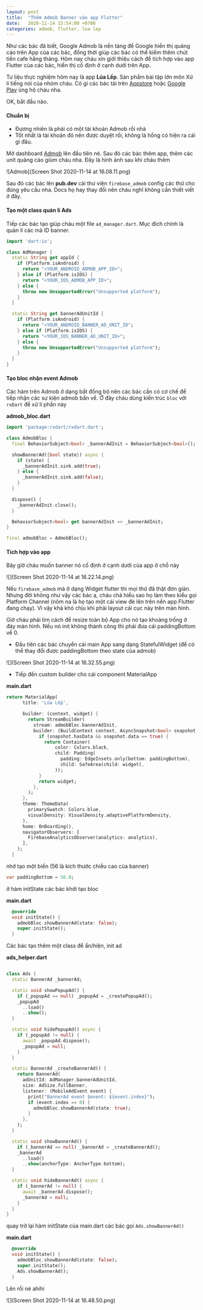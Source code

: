 ```yaml
---
layout: post
title:  "Thêm Admob Banner vào app Flutter"
date:   2020-11-14 15:54:00 +0700
categories: admob, flutter, lua lep
---
```


Như các bác đã biết, Google Admob là nền tảng để Google hiển thị quảng cáo trên App của các bác, đồng thời giúp các bác có thể kiếm thêm chút tiền cafe hằng tháng. Hôm nay cháu xin giới thiệu cách để tích hợp vào app Flutter của các bác, hiển thị cố định ở cạnh dưới trên App.

Tư liệu thực nghiệm hôm nay là app **Lúa Lếp**. Sản phẩm bài tập lớn môn Xử lí tiếng nói của nhóm cháu. Có gì các bác tải trên [Appstore](https://apps.apple.com/vn/app/lúa-lếp/id1519995438) hoặc [Google Play](https://play.google.com/store/apps/details?id=com.megatunger.lualepapp) ủng hộ cháu nha.

OK, bắt đầu nào.

#### Chuẩn bị

- Đương nhiên là phải có một tài khoản Admob rồi nhá
- Tốt nhất là tài khoản đó nên được duyệt rồi, không là hổng có hiện ra cái gì đâu.

Mở dashboard [Admob](https://apps.admob.com/) lên đầu tiên nè. Sau đó các bác thêm app, thêm các unit quảng cáo giùm cháu nha. Đây là hình ảnh sau khi cháu thêm

![Admob](Screen Shot 2020-11-14 at 16.08.11.png)

Sau đó các bác lên **pub.dev** cài thư viện `firebase_admob` config các thứ cho đúng yêu cầu nha. Docs họ hay thay đổi nên cháu nghĩ không cần thiết viết ở đây.

#### Tạo một class quản lí Ads

Tiếp các bác tạo giúp cháu một file `ad_manager.dart`. Mục đích chính là quản lí các mã ID banner.

``` dart
import 'dart:io';

class AdManager {
  static String get appId {
    if (Platform.isAndroid) {
      return "<YOUR_ANDROID_ADMOB_APP_ID>";
    } else if (Platform.isIOS) {
      return "<YOUR_IOS_ADMOB_APP_ID>";
    } else {
      throw new UnsupportedError("Unsupported platform");
    }
  }

  static String get bannerAdUnitId {
    if (Platform.isAndroid) {
      return "<YOUR_ANDROID_BANNER_AD_UNIT_ID";
    } else if (Platform.isIOS) {
      return "<YOUR_IOS_BANNER_AD_UNIT_ID>";
    } else {
      throw new UnsupportedError("Unsupported platform");
    }
  }
}
```

#### Tạo bloc nhận event Admob

Các hàm trên Admob ở dạng bất đồng bộ nên các bác cần có cơ chế để tiếp nhận các sự kiện admob bắn về. Ở đây cháu dùng kiến trúc `bloc` với `rxDart` để xử lí phần này

**admob_bloc.dart**
``` dart
import 'package:rxdart/rxdart.dart';

class AdmobBloc {
  final BehaviorSubject<bool> _bannerAdInit = BehaviorSubject<bool>();

  showBannerAd({bool state}) async {
    if (state) {
      _bannerAdInit.sink.add(true);
    } else {
      _bannerAdInit.sink.add(false);
    }
  }

  dispose() {
    _bannerAdInit.close();
  }

  BehaviorSubject<bool> get bannerAdInit => _bannerAdInit;
}

final admobBloc = AdmobBloc();

```

#### Tích hợp vào app

Bây giờ cháu muốn banner nó cố định ở cạnh dưới của app ở chỗ này

![](Screen Shot 2020-11-14 at 16.22.14.png)

Nếu `firebase_admob` mà ở dạng Widget flutter thì mọi thứ đã thật đơn giản. Nhưng đời không như vậy các bác ạ, cháu chả hiểu sao họ làm theo kiểu gọi Platform Channel (nôm na là họ tạo một cái view đè lên trên nền app Flutter đang chạy). Vì vậy khá khó chịu khi phải layout cái cục này trên màn hình.

Giờ cháu phải tìm cách để resize toàn bộ App cho nó tạo khoảng trống ở đáy màn hình. Nếu nó init không thành công thì phải đưa cái paddingBottom về 0.

- Đầu tiên các bác chuyển cái main App sang dạng StatefulWidget (để có thể thay đổi được paddingBottom theo state của admob)

![](Screen Shot 2020-11-14 at 16.32.55.png)

- Tiếp đến custom builder cho cái component MaterialApp

**main.dart**
``` dart
return MaterialApp(
      title: 'Lúa Lếp',

      builder: (context, widget) {
        return StreamBuilder(
          stream: admobBloc.bannerAdInit,
          builder: (BuildContext context, AsyncSnapshot<bool> snapshot) {
            if (snapshot.hasData && snapshot.data == true) {
              return Container(
                  color: Colors.black,
                  child: Padding(
                    padding: EdgeInsets.only(bottom: paddingBottom),
                    child: SafeArea(child: widget),
                  ));
            }
            return widget;
          },
        );
      },
      theme: ThemeData(
        primarySwatch: Colors.blue,
        visualDensity: VisualDensity.adaptivePlatformDensity,
      ),
      home: OnBoarding(),
      navigatorObservers: [
        FirebaseAnalyticsObserver(analytics: analytics),
      ],
    );
  }
```

nhớ tạo một biến (56 là kích thước chiều cao của banner)

```dart
var paddingBottom = 56.0;
```

ở hàm initState các bác khởi tạo bloc

**main.dart**
```dart
  @override
  void initState() {
    admobBloc.showBannerAd(state: false);
    super.initState();
  }
```

Các bác tạo thêm một class để ẩn/hiện, init ad

**ads_helper.dart**

```dart

class Ads {
  static BannerAd _bannerAd;

  static void showPopupAd() {
    if (_popupAd == null) _popupAd = _createPopupAd();
    _popupAd
      ..load()
      ..show();
  }

  static void hidePopupAd() async {
    if (_popupAd != null) {
      await _popupAd.dispose();
      _popupAd = null;
    }
  }

  static BannerAd _createBannerAd() {
    return BannerAd(
      adUnitId: AdManager.bannerAdUnitId,
      size: AdSize.fullBanner,
      listener: (MobileAdEvent event) {
        print("BannerAd event $event: ${event.index}");
        if (event.index == 0) {
          admobBloc.showBannerAd(state: true);
        }
      },
    );
  }

  static void showBannerAd() {
    if (_bannerAd == null) _bannerAd = _createBannerAd();
    _bannerAd
      ..load()
      ..show(anchorType: AnchorType.bottom);
  }

  static void hideBannerAd() async {
    if (_bannerAd != null) {
      await _bannerAd.dispose();
      _bannerAd = null;
    }
  }
}

```

quay trở lại hàm initState của main.dart các bác gọi `Ads.showBannerAd()`

**main.dart**
```dart
  @override
  void initState() {
    admobBloc.showBannerAd(state: false);
    super.initState();
    Ads.showBannerAd();
  }
```

Lên rồi nè ahihi

![](Screen Shot 2020-11-14 at 16.48.50.png)

